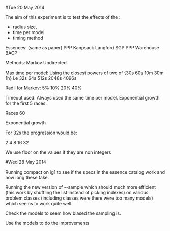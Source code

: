 
#Tue 20 May 2014

The aim of this experiment is to test the effects of the :

- radius size,
- time per model
- timing method


Essences:  (same as paper)
PPP
Kanpsack
Langford
SGP
PPP
Warehouse
BACP

Methods:
Markov
Undirected

Max time per model:
Using the closest powers of two of {30s  60s 10m 30m 1h} i.e
32s  64s  512s 2048s  4096s

Radii for Markov:
5% 10% 20% 40%

Timeout used:
Always used the same time per model.
Exponential growth for the first 5 races.

Races
60


Exponential growth

For 32s the progression would be:

2
4
8
16
32

We use floor on the values if they are non integers


#Wed 28 May 2014

Running compact on ig1 to see if the specs in the essence catalog work and how long these take.

Running the new version of --sample which should much more efficient (this work by shuffling the list instead of picking indexes) on various problem classes (including classes were there were too many models) which seems to work quite well. 

Check the models to seem how biased the sampling is.

Use the models to do the improvements 


